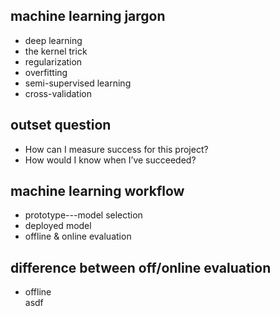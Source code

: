 ## machine learning jargon
- deep learning
- the kernel trick
- regularization
- overfitting
- semi-supervised learning
- cross-validation
## outset question
- How can I measure success for this project?
- How would I know when I’ve succeeded?
## machine learning workflow
- prototype---model selection  
- deployed model
- offline & online evaluation
## difference between off/online evaluation
- offline  
    asdf